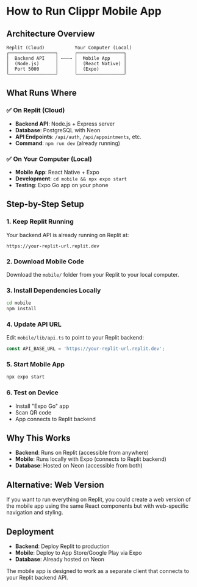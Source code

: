 # How to Run Clippr Mobile App

## Architecture Overview

```
Replit (Cloud)           Your Computer (Local)
┌─────────────────┐      ┌─────────────────┐
│  Backend API    │ ←──→ │  Mobile App     │
│  (Node.js)      │      │  (React Native) │
│  Port 5000      │      │  (Expo)         │
└─────────────────┘      └─────────────────┘
```

## What Runs Where

### ✅ On Replit (Cloud)
- **Backend API**: Node.js + Express server
- **Database**: PostgreSQL with Neon
- **API Endpoints**: `/api/auth`, `/api/appointments`, etc.
- **Command**: `npm run dev` (already running)

### ✅ On Your Computer (Local)
- **Mobile App**: React Native + Expo
- **Development**: `cd mobile && npx expo start`
- **Testing**: Expo Go app on your phone

## Step-by-Step Setup

### 1. Keep Replit Running
Your backend API is already running on Replit at:
```
https://your-replit-url.replit.dev
```

### 2. Download Mobile Code
Download the `mobile/` folder from your Replit to your local computer.

### 3. Install Dependencies Locally
```bash
cd mobile
npm install
```

### 4. Update API URL
Edit `mobile/lib/api.ts` to point to your Replit backend:
```typescript
const API_BASE_URL = 'https://your-replit-url.replit.dev';
```

### 5. Start Mobile App
```bash
npx expo start
```

### 6. Test on Device
- Install "Expo Go" app
- Scan QR code
- App connects to Replit backend

## Why This Works

- **Backend**: Runs on Replit (accessible from anywhere)
- **Mobile**: Runs locally with Expo (connects to Replit backend)
- **Database**: Hosted on Neon (accessible from both)

## Alternative: Web Version

If you want to run everything on Replit, you could create a web version of the mobile app using the same React components but with web-specific navigation and styling.

## Deployment

- **Backend**: Deploy Replit to production
- **Mobile**: Deploy to App Store/Google Play via Expo
- **Database**: Already hosted on Neon

The mobile app is designed to work as a separate client that connects to your Replit backend API.